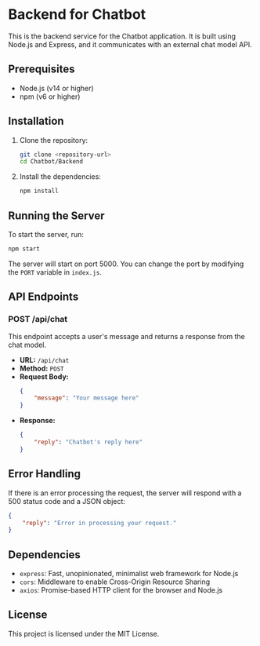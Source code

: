 # Backend for Chatbot

This is the backend service for the Chatbot application. It is built using Node.js and Express, and it communicates with an external chat model API.

## Prerequisites

- Node.js (v14 or higher)
- npm (v6 or higher)

## Installation

1. Clone the repository:
    ```sh
    git clone <repository-url>
    cd Chatbot/Backend
    ```

2. Install the dependencies:
    ```sh
    npm install
    ```

## Running the Server

To start the server, run:
```sh
npm start
```

The server will start on port 5000. You can change the port by modifying the `PORT` variable in `index.js`.

## API Endpoints

### POST /api/chat

This endpoint accepts a user's message and returns a response from the chat model.

- **URL:** `/api/chat`
- **Method:** `POST`
- **Request Body:**
    ```json
    {
        "message": "Your message here"
    }
    ```
- **Response:**
    ```json
    {
        "reply": "Chatbot's reply here"
    }
    ```

## Error Handling

If there is an error processing the request, the server will respond with a 500 status code and a JSON object:
```json
{
    "reply": "Error in processing your request."
}
```

## Dependencies

- `express`: Fast, unopinionated, minimalist web framework for Node.js
- `cors`: Middleware to enable Cross-Origin Resource Sharing
- `axios`: Promise-based HTTP client for the browser and Node.js

## License

This project is licensed under the MIT License.
